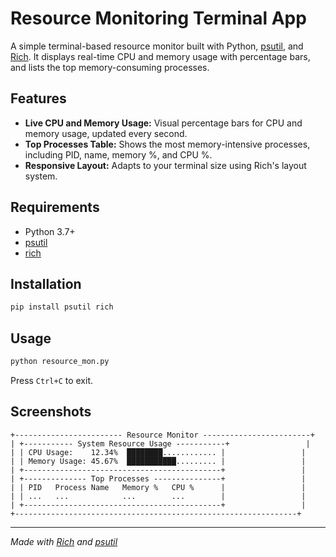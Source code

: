 # Resource Monitoring Terminal App

A simple terminal-based resource monitor built with Python, [psutil](https://pypi.org/project/psutil/), and [Rich](https://rich.readthedocs.io/). It displays real-time CPU and memory usage with percentage bars, and lists the top memory-consuming processes.

## Features

- **Live CPU and Memory Usage:**
  Visual percentage bars for CPU and memory usage, updated every second.
- **Top Processes Table:**
  Shows the most memory-intensive processes, including PID, name, memory %, and CPU %.
- **Responsive Layout:**
  Adapts to your terminal size using Rich's layout system.

## Requirements

- Python 3.7+
- [psutil](https://pypi.org/project/psutil/)
- [rich](https://pypi.org/project/rich/)

## Installation

```sh
pip install psutil rich
```

## Usage

```sh
python resource_mon.py
```

Press `Ctrl+C` to exit.

## Screenshots

```
+------------------------ Resource Monitor ------------------------+
| +----------- System Resource Usage -----------+                 |
| | CPU Usage:    12.34%  ████████............ |                 |
| | Memory Usage: 45.67%  ███████████......... |                 |
| +--------------------------------------------+                 |
| +-------------- Top Processes ---------------+                 |
| | PID   Process Name   Memory %   CPU %      |                 |
| | ...   ...            ...        ...        |                 |
| +--------------------------------------------+                 |
+---------------------------------------------------------------+
```

---

_Made with [Rich](https://github.com/Textualize/rich) and [psutil](https://github.com/giampaolo/psutil)_
